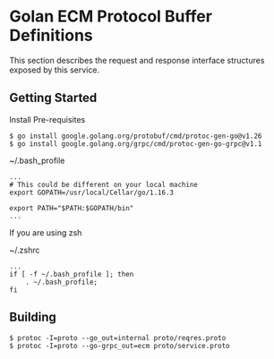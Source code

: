 # Golan ECM Protocol Buffer Definitions
This section describes the request and response interface structures exposed
by this service.

## Getting Started

Install Pre-requisites
```shell
$ go install google.golang.org/protobuf/cmd/protoc-gen-go@v1.26
$ go install google.golang.org/grpc/cmd/protoc-gen-go-grpc@v1.1
```

~/.bash_profile
```
...
# This could be different on your local machine
export GOPATH=/usr/local/Cellar/go/1.16.3

export PATH="$PATH:$GOPATH/bin"
...

```

If you are using zsh

~/.zshrc
```
...
if [ -f ~/.bash_profile ]; then
    . ~/.bash_profile;
fi
```

## Building

```shell
$ protoc -I=proto --go_out=internal proto/reqres.proto
$ protoc -I=proto --go-grpc_out=ecm proto/service.proto
```
